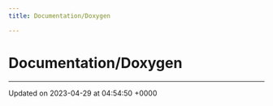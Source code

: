 ```yaml
---
title: Documentation/Doxygen

---
```


# Documentation/Doxygen








-------------------------------

Updated on 2023-04-29 at 04:54:50 +0000
